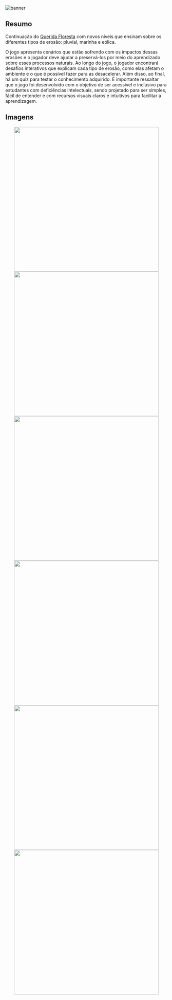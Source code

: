 ![banner](https://github.com/waguip/querida-floresta-2.0/assets/51832038/24102435-9d46-4395-95da-2fb1bd8a1c25)

## Resumo
Continuação do [Querida Floresta](https://github.com/LamenLuan/querida-floresta) com novos níveis que ensinam sobre os diferentes tipos de erosão: pluvial, marinha e eólica.
                                
O jogo apresenta cenários que estão sofrendo com os impactos dessas erosões e o jogador deve ajudar a preservá-los por meio do aprendizado sobre esses processos naturais. Ao longo do jogo, o jogador encontrará desafios interativos que explicam cada tipo de erosão, como elas afetam o ambiente e o que é possível fazer para as desacelerar. Além disso, ao final, há um quiz para testar o conhecimento adquirido. É importante ressaltar que o jogo foi desenvolvido com o objetivo de ser acessível e inclusivo para estudantes com deficiências intelectuais, sendo projetado para ser simples, fácil de entender e com recursos visuais claros e intuitivos para facilitar a aprendizagem.

## Imagens
<p align="center">
  <img src="https://github.com/waguip/querida-floresta-2.0/assets/51832038/dad4ac6d-b6cd-487f-834a-f5de3f190f87" width="450">
  <img src="https://github.com/LamenLuan/unity-serious-game/blob/master/Assets/Project/Sprites/Pics/scene2.jpg" width="450">
  <img src="https://github.com/LamenLuan/unity-serious-game/blob/master/Assets/Project/Sprites/Pics/scene3.jpg" width="450">
  <img src="https://github.com/waguip/querida-floresta-2.0/assets/51832038/1abebd4a-2ba8-4279-8af8-c6708cba4cab" width="450">
  <img src="https://github.com/waguip/querida-floresta-2.0/assets/51832038/7708b8a1-d482-428d-9b68-63db72dc19bc" width="450">
  <img src="https://github.com/waguip/querida-floresta-2.0/assets/51832038/2788f560-e10a-4d49-bdf6-909775fc368d" width="450">
</p>
